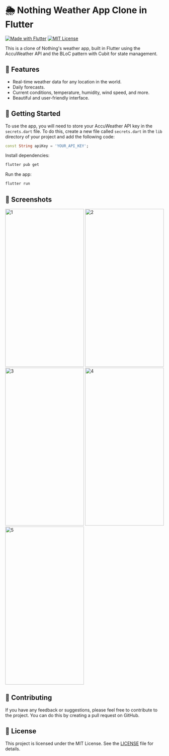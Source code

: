 # 🌦 Nothing Weather App Clone in Flutter

[![Made with Flutter](https://img.shields.io/badge/Made%20with-Flutter-blue.svg)](https://flutter.dev/)
[![MIT License](https://img.shields.io/badge/license-MIT-blue.svg)](LICENSE)


This is a clone of Nothing's weather app, built in Flutter using the AccuWeather API and the BLoC pattern with Cubit for state management.

## 🌟 Features

- Real-time weather data for any location in the world.
- Daily forecasts.
- Current conditions, temperature, humidity, wind speed, and more.
- Beautiful and user-friendly interface.

## 🚀 Getting Started

To use the app, you will need to store your AccuWeather API key in the `secrets.dart` file. To do this, create a new file called `secrets.dart` in the `lib` directory of your project and add the following code:

```dart
const String apiKey = 'YOUR_API_KEY';
```

Install dependencies:

```bash 
flutter pub get
```

Run the app:
```bash
flutter run
```

## 📱 Screenshots
<img src="https://github.com/Avadhkumar-geek/nothing_weather_clone/assets/81379791/91abe060-4e88-40b0-af86-ee04af8e8233" alt="1" height="500" width="250">

<img src="https://github.com/Avadhkumar-geek/nothing_weather_clone/assets/81379791/a9bd4cca-5d7c-4bf8-a4e4-122b64cbd0df" alt="2" height="500" width="250">

<img src="https://github.com/Avadhkumar-geek/nothing_weather_clone/assets/81379791/647fa61f-f516-44cd-81cc-dbaa8506c0de" alt="3" height="500" width="250">

<img src="https://github.com/Avadhkumar-geek/nothing_weather_clone/assets/81379791/0aa97def-5ed8-477a-8bd7-8141b6d4f2bc" alt="4" height="500" width="250">

<img src="https://github.com/Avadhkumar-geek/nothing_weather_clone/assets/81379791/5caa4f0f-0191-467a-b2b4-37599d5fca5b" alt="5" height="500" width="250">

## 🤝 Contributing

If you have any feedback or suggestions, please feel free to contribute to the project. You can do this by creating a pull request on GitHub.

## 📃 License

This project is licensed under the MIT License. See the [LICENSE](LICENSE) file for details.
